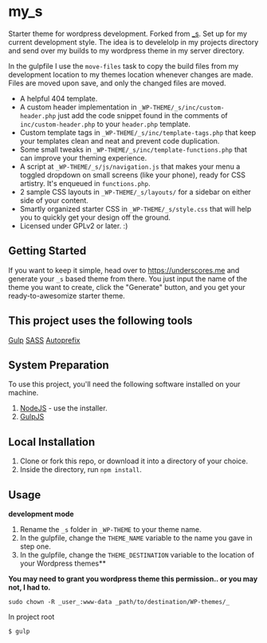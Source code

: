 
my_s
===

Starter theme for wordpress development. Forked from [_s](https://github.com/Automattic/_s). Set up for my current development style. The idea is to develelolp in 
my projects directory and send over my builds to my wordpress theme in my server directory.

In the gulpfile I use the `move-files` task to copy the build files from my development location to my themes location whenever changes are made. Files are moved upon save, and only the changed files are moved.


* A helpful 404 template.
* A custom header implementation in `_WP-THEME/_s/inc/custom-header.php` just add the code snippet found in the comments of `inc/custom-header.php` to your `header.php` template.
* Custom template tags in `_WP-THEME/_s/inc/template-tags.php` that keep your templates clean and neat and prevent code duplication.
* Some small tweaks in `_WP-THEME/_s/inc/template-functions.php` that can improve your theming experience.
* A script at `_WP-THEME/_s/js/navigation.js` that makes your menu a toggled dropdown on small screens (like your phone), ready for CSS artistry. It's enqueued in `functions.php`.
* 2 sample CSS layouts in `_WP-THEME/_s/layouts/` for a sidebar on either side of your content.
* Smartly organized starter CSS in `_WP-THEME/_s/style.css` that will help you to quickly get your design off the ground.
* Licensed under GPLv2 or later. :)

Getting Started
---------------

If you want to keep it simple, head over to https://underscores.me and generate your `_s` based theme from there. You just input the name of the theme you want to create, click the "Generate" button, and you get your ready-to-awesomize starter theme.


## This project uses the following tools

[Gulp](http://gulpjs.com/)
[SASS](https://www.npmjs.com/package/gulp-sass)
[Autoprefix](https://www.npmjs.com/package/gulp-autoprefixer)


## System Preparation

To use this project, you'll need the following software installed on your machine.

1. [NodeJS](http://nodejs.org) - use the installer.
2. [GulpJS](https://github.com/gulpjs/gulp)

## Local Installation

1. Clone or fork this repo, or download it into a directory of your choice.
2. Inside the directory, run `npm install`.

## Usage

**development mode**

1. Rename the `_s` folder in `_WP-THEME` to your theme name.
2. In the gulpfile, change the `THEME_NAME` variable to the name you gave in step one.
3. In the gulpfile, change the `THEME_DESTINATION` variable to the location of your Wordpress themes**


**You may need to grant you wordpress theme this permission.. or you may not, I had to.**

`sudo chown -R _user_:www-data _path/to/destination/WP-themes/_`


In project root
```shell
$ gulp
```
